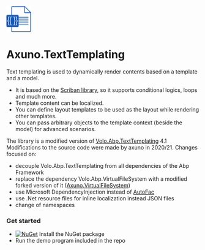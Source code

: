 <img src="https://raw.githubusercontent.com/axuno/Axuno.TextTemplating/main/TextTemplating.png" width="64" alt="Logo">

# Axuno.TextTemplating

Text templating is used to dynamically render contents based on a template and a model.

* It is based on the [Scriban library](https://github.com/lunet-io/scriban), so it supports conditional logics, loops and much more.
* Template content can be localized.
* You can define layout templates to be used as the layout while rendering other templates.
* You can pass arbitrary objects to the template context (beside the model) for advanced scenarios.

The library is a modified version of [Volo.Abp.TextTemplating](https://github.com/abpframework/abp/tree/dev/framework/src/Volo.Abp.TextTemplating/Volo/Abp/TextTemplating) 4.1
Modifications to the source code were made by axuno in 2020/21. Changes focused on:

* decouple Volo.Abp.TextTemplating from all dependencies of the Abp Framework
* replace the dependency Volo.Abp.VirtualFileSystem with a modified forked version of it ([Axuno.VirtualFileSystem](https://github.com/axuno/Axuno.VirtualFileSystem))
* use Microsoft DependencyInjection instead of [AutoFac](https://autofac.org/)
* use .Net resource files for inline localization instead JSON files
* change of namespaces

### Get started
* [![NuGet](https://img.shields.io/nuget/v/Axuno.TextTemplating.svg)](https://www.nuget.org/packages/Axuno.TextTemplating/) Install the NuGet package
* Run the demo program included in the repo
